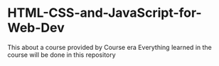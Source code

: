 # HTML-CSS-and-JavaScript-for-Web-Dev
This about a course provided by Course era
Everything learned in the course will be done in this repository
